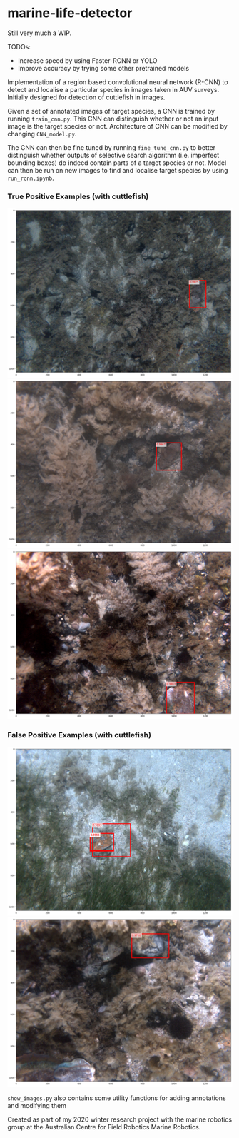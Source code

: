 # marine-life-detector
Still very much a WIP.

TODOs:
- Increase speed by using Faster-RCNN or YOLO
- Improve accuracy by trying some other pretrained models

Implementation of a region based convolutional neural network (R-CNN) to detect and localise a particular species in images taken in AUV surveys. Initially designed for detection of cuttlefish in images.

Given a set of annotated images of target species, a CNN is trained by running `train_cnn.py`. This CNN can distinguish whether or not an input image is the target species or not. Architecture of CNN can be modified by changing `CNN_model.py`. 

The CNN can then be fine tuned by running `fine_tune_cnn.py` to better distinguish whether outputs of selective search algorithm (i.e. imperfect bounding boxes) do indeed contain parts of a target species or not. Model can then be run on new images to find and localise target species by using `run_rcnn.ipynb`.

### True Positive Examples (with cuttlefish)
![tp1](examples/tp1.png)
![tp2](examples/tp2.png)
![tp3](examples/tp3.png)

### False Positive Examples (with cuttlefish)
![It's not a cuttlefish but its definitely something](examples/fp1.png)
![The rocks are alive!!](examples/fp2.png)

`show_images.py` also contains some utility functions for adding annotations and modifying them

Created as part of my 2020 winter research project with the marine robotics group at the Australian Centre for Field Robotics Marine Robotics.
